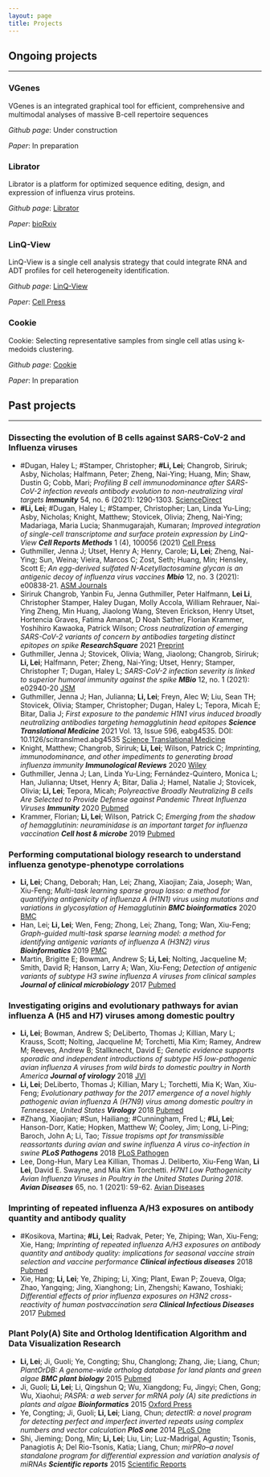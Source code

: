 ```yaml
---
layout: page
title: Projects
---
```


## Ongoing projects

---

<style type="text/css">
.web-container {
    position: relative;
    padding-bottom: 56.25%;
    padding-top: 35px;
    height: 0;
    overflow: hidden;
    border-style: inset;
}

.web-container iframe {
    position: absolute;
    top:0;
    left: 0;
    width: 100%;
    height: 100%;
}

</style>

### VGenes

VGenes is an integrated graphical tool for efficient, comprehensive and multimodal analyses of massive B-cell repertoire sequences 

*Github page*: Under construction

*Paper*:  In preparation

### Librator

Librator is a platform for optimized sequence editing, design, and expression of influenza virus proteins. 

*Github page*: [Librator](https://wilsonimmunologylab.github.io/Librator/)

*Paper*:  [bioRxiv](https://www.biorxiv.org/content/10.1101/2021.04.29.441999v1)

<!--
<div class="web-container">
    <iframe src="https://wilsonimmunologylab.github.io/Librator/" height="500px" width="560" allowfullscreen="" frameborder="0">
    </iframe>
</div>-->

### LinQ-View

LinQ-View is a single cell analysis strategy that could integrate RNA and ADT profiles for cell heterogeneity identification.

*Github page*: [LinQ-View](https://github.com/WilsonImmunologyLab/LinQView)

*Paper*:  [Cell Press](https://www.cell.com/cell-reports-methods/fulltext/S2667-2375(21)00104-1)

<!--
<div class="web-container">
    <iframe src="https://wilsonimmunologylab.github.io/LinQView/" height="500px" width="560" allowfullscreen="" frameborder="0">
    </iframe>
</div>-->

### Cookie

Cookie: Selecting representative samples from single cell atlas using k-medoids clustering.

*Github page*: [Cookie](https://wilsonimmunologylab.github.io/Cookie/)

*Paper*:  In preparation 

<!--
 <div class="web-container">
    <iframe src="https://wilsonimmunologylab.github.io/Cookie/" height="500px" width="560" allowfullscreen="" frameborder="0">
    </iframe>
</div>-->

## Past projects

---
### Dissecting the evolution of B cells against SARS-CoV-2 and Influenza viruses
- #Dugan, Haley L; #Stamper, Christopher; **#Li, Lei**; Changrob, Siriruk; Asby, Nicholas; Halfmann, Peter; Zheng, Nai-Ying; Huang, Min; Shaw, Dustin G; Cobb, Mari;  *Profiling B cell immunodominance after SARS-CoV-2 infection reveals antibody evolution to non-neutralizing viral targets*  **_Immunity_** 54, no. 6 (2021): 1290-1303. [ScienceDirect](https://www.sciencedirect.com/science/article/pii/S1074761321001989)
- **#Li, Lei**; #Dugan, Haley L; #Stamper, Christopher; Lan, Linda Yu-Ling; Asby, Nicholas; Knight, Matthew; Stovicek, Olivia; Zheng, Nai-Ying; Madariaga, Maria Lucia; Shanmugarajah, Kumaran;   *Improved integration of single-cell transcriptome and surface protein expression by LinQ-View* **_Cell Reports Methods_**  1 (4), 100056 (2021) [Cell Press](https://www.cell.com/cell-reports-methods/fulltext/S2667-2375(21)00104-1)
- Guthmiller, Jenna J; Utset, Henry A; Henry, Carole; **Li, Lei**; Zheng, Nai-Ying; Sun, Weina; Vieira, Marcos C; Zost, Seth; Huang, Min; Hensley, Scott E;   *An egg-derived sulfated N-Acetyllactosamine glycan is an antigenic decoy of influenza virus vaccines*  **_Mbio_**  12, no. 3 (2021): e00838-21. [ASM Journals](https://journals.asm.org/doi/full/10.1128/mBio.00838-21)
- Siriruk Changrob, Yanbin Fu, Jenna Guthmiller, Peter Halfmann, **Lei Li**, Christopher Stamper, Haley Dugan, Molly Accola, William Rehrauer, Nai-Ying Zheng, Min Huang, Jiaolong Wang, Steven Erickson, Henry Utset, Hortencia Graves, Fatima Amanat, D Noah Sather, Florian Krammer, Yoshihiro Kawaoka, Patrick Wilson; *Cross neutralization of emerging SARS-CoV-2 variants of concern by antibodies targeting distinct epitopes on spike* **_ResearchSquare_** 2021 [Preprint](https://assets.researchsquare.com/files/rs-678247/v1/a3c7ee2f-64db-4cf6-9d57-41aae36cec6e.pdf?c=1626704791)
- Guthmiller, Jenna J; Stovicek, Olivia; Wang, Jiaolong; Changrob, Siriruk; **Li, Lei**; Halfmann, Peter; Zheng, Nai-Ying; Utset, Henry; Stamper, Christopher T; Dugan, Haley L;  *SARS-CoV-2 infection severity is linked to superior humoral immunity against the spike*    **_MBio_** 12, no. 1 (2021): e02940-20 [JSM](https://journals.asm.org/doi/full/10.1128/mBio.02940-20)
- Guthmiller, Jenna J; Han, Julianna; **Li, Lei**; Freyn, Alec W; Liu, Sean TH; Stovicek, Olivia; Stamper, Christopher; Dugan, Haley L; Tepora, Micah E; Bitar, Dalia J;  *First exposure to the pandemic H1N1 virus induced broadly neutralizing antibodies targeting hemagglutinin head epitopes*   **_Science Translational Medicine_**    2021 Vol. 13, Issue 596, eabg4535. DOI: 10.1126/scitranslmed.abg4535 [Science Translational Medicine](https://stm.sciencemag.org/content/13/596/eabg4535)
- Knight, Matthew; Changrob, Siriruk; **Li, Lei**; Wilson, Patrick C;     *Imprinting, immunodominance, and other impediments to generating broad influenza immunity* **_Immunological Reviews_** 2020 [Wiley](https://onlinelibrary.wiley.com/doi/full/10.1111/imr.12900)
- Guthmiller, Jenna J; Lan, Linda Yu-Ling; Fernández-Quintero, Monica L; Han, Julianna; Utset, Henry A; Bitar, Dalia J; Hamel, Natalie J; Stovicek, Olivia; **Li, Lei**; Tepora, Micah;   *Polyreactive Broadly Neutralizing B cells Are Selected to Provide Defense against Pandemic Threat Influenza Viruses*   **_Immunity_**  2020 [Pubmed](https://pubmed.ncbi.nlm.nih.gov/33096040/)
- Krammer, Florian; **Li, Lei**; Wilson, Patrick C;   *Emerging from the shadow of hemagglutinin: neuraminidase is an important target for influenza vaccination* **_Cell host & microbe_**   2019 [Pubmed](https://pubmed.ncbi.nlm.nih.gov/31951584/)

### Performing computational biology research to understand influenza genotype-phenotype corrolations
- **Li, Lei**; Chang, Deborah; Han, Lei; Zhang, Xiaojian; Zaia, Joseph; Wan, Xiu-Feng;  *Multi-task learning sparse group lasso: a method for quantifying antigenicity of influenza A (H1N1) virus using mutations and variations in glycosylation of Hemagglutinin*    **_BMC bioinformatics_**    2020 [BMC](https://bmcbioinformatics.biomedcentral.com/articles/10.1186/s12859-020-3527-5)
- Han, Lei; **Li, Lei**; Wen, Feng; Zhong, Lei; Zhang, Tong; Wan, Xiu-Feng;     *Graph-guided multi-task sparse learning model: a method for identifying antigenic variants of influenza A (H3N2) virus*    **_Bioinformatics_**    2019 [PMC](https://www.ncbi.nlm.nih.gov/pmc/articles/PMC6298058/)
- Martin, Brigitte E; Bowman, Andrew S; **Li, Lei**; Nolting, Jacqueline M; Smith, David R; Hanson, Larry A; Wan, Xiu-Feng;   *Detection of antigenic variants of subtype H3 swine influenza A viruses from clinical samples* **_Journal of clinical microbiology_**  2017 [Pubmed](https://pubmed.ncbi.nlm.nih.gov/28077698/)

### Investigating origins and evolutionary pathways for avian influenza A (H5 and H7) viruses among domestic poultry
- **Li, Lei**; Bowman, Andrew S; DeLiberto, Thomas J; Killian, Mary L; Krauss, Scott; Nolting, Jacqueline M; Torchetti, Mia Kim; Ramey, Andrew M; Reeves, Andrew B; Stallknecht, David E;   *Genetic evidence supports sporadic and independent introductions of subtype H5 low-pathogenic avian influenza A viruses from wild birds to domestic poultry in North America*  **_Journal of virology_**   2018 [JVI](https://jvi.asm.org/content/92/19/e00913-18)
- **Li, Lei**; DeLiberto, Thomas J; Killian, Mary L; Torchetti, Mia K; Wan, Xiu-Feng;     *Evolutionary pathway for the 2017 emergence of a novel highly pathogenic avian influenza A (H7N9) virus among domestic poultry in Tennessee, United States*    **_Virology_**  2018 [Pubmed](https://pubmed.ncbi.nlm.nih.gov/30236990/)
- #Zhang, Xiaojian; #Sun, Hailiang; #Cunningham, Fred L; **#Li, Lei**; Hanson-Dorr, Katie; Hopken, Matthew W; Cooley, Jim; Long, Li-Ping; Baroch, John A; Li, Tao;  *Tissue tropisms opt for transmissible reassortants during avian and swine influenza A virus co-infection in swine* **_PLoS Pathogens_**    2018 [PLoS Pathogen](https://journals.plos.org/plospathogens/article?id=10.1371/journal.ppat.1007417)
- Lee, Dong-Hun, Mary Lea Killian, Thomas J. Deliberto, Xiu-Feng Wan, **Li Lei**, David E. Swayne, and Mia Kim Torchetti. *H7N1 Low Pathogenicity Avian Influenza Viruses in Poultry in the United States During 2018*. **_Avian Diseases_** 65, no. 1 (2021): 59-62. [Avian Diseases](https://meridian.allenpress.com/avian-diseases/article-abstract/65/1/59/445119/H7N1-Low-Pathogenicity-Avian-Influenza-Viruses-in)

### Imprinting of repeated influenza A/H3 exposures on antibody quantity and antibody quality
- #Kosikova, Martina; **#Li, Lei**; Radvak, Peter; Ye, Zhiping; Wan, Xiu-Feng; Xie, Hang;   *Imprinting of repeated influenza A/H3 exposures on antibody quantity and antibody quality: implications for seasonal vaccine strain selection and vaccine performance* **_Clinical infectious diseases_**  2018 [Pubmed](https://pubmed.ncbi.nlm.nih.gov/29672713/)
- Xie, Hang; **Li, Lei**; Ye, Zhiping; Li, Xing; Plant, Ewan P; Zoueva, Olga; Zhao, Yangqing; Jing, Xianghong; Lin, Zhengshi; Kawano, Toshiaki;   *Differential effects of prior influenza exposures on H3N2 cross-reactivity of human postvaccination sera*  **_Clinical Infectious Diseases_**  2017 [Pubmed](https://pubmed.ncbi.nlm.nih.gov/28369230/)

### Plant Poly(A) Site and Ortholog Identification Algorithm and Data Visualization Research
- **Li, Lei**; Ji, Guoli; Ye, Congting; Shu, Changlong; Zhang, Jie; Liang, Chun;    *PlantOrDB: A genome-wide ortholog database for land plants and green algae*    **_BMC plant biology_** 2015 [Pubmed](https://pubmed.ncbi.nlm.nih.gov/26112452/)
- Ji, Guoli; **Li, Lei**; Li, Qingshun Q; Wu, Xiangdong; Fu, Jingyi; Chen, Gong; Wu, Xiaohui;   *PASPA: a web server for mRNA poly (A) site predictions in plants and algae*    **_Bioinformatics_**    2015 [Oxford Press](https://academic.oup.com/bioinformatics/article/31/10/1671/176975)
- Ye, Congting; Ji, Guoli; **Li, Lei**; Liang, Chun;    *detectIR: a novel program for detecting perfect and imperfect inverted repeats using complex numbers and vector calculation*   **_PloS one_**  2014 [PLoS One](https://journals.plos.org/plosone/article?id=10.1371/journal.pone.0113349)
- Shi, Jieming; Dong, Min; **Li, Lei**; Liu, Lin; Luz-Madrigal, Agustin; Tsonis, Panagiotis A; Del Rio-Tsonis, Katia; Liang, Chun;  *mirPRo–a novel standalone program for differential expression and variation analysis of miRNAs*    **_Scientific reports_**    2015 [Scientific Reports](https://www.nature.com/articles/srep14617)



